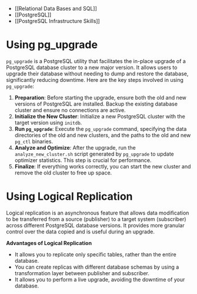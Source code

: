 - [[Relational Data Bases and SQL]]
- [[PostgreSQL]]
- [[PostgreSQL Infrastructure Skills]]

# Using pg_upgrade

`pg_upgrade` is a PostgreSQL utility that facilitates the in-place upgrade of a PostgreSQL database cluster to a new major version. It allows users to upgrade their database without needing to dump and restore the database, significantly reducing downtime. Here are the key steps involved in using `pg_upgrade`:

1. **Preparation**: Before starting the upgrade, ensure both the old and new versions of PostgreSQL are installed. Backup the existing database cluster and ensure no connections are active.
2. **Initialize the New Cluster**: Initialize a new PostgreSQL cluster with the target version using `initdb`.
3. **Run `pg_upgrade`**: Execute the `pg_upgrade` command, specifying the data directories of the old and new clusters, and the paths to the old and new `pg_ctl` binaries.
4. **Analyze and Optimize**: After the upgrade, run the `analyze_new_cluster.sh` script generated by `pg_upgrade` to update optimizer statistics. This step is crucial for performance.
5. **Finalize**: If everything works correctly, you can start the new cluster and remove the old cluster to free up space.

# Using Logical Replication

Logical replication is an asynchronous feature that allows data modification to be transferred from a source (publisher) to a target system (subscriber) across different PostgreSQL database versions. It provides more granular control over the data copied and is useful during an upgrade.

**Advantages of Logical Replication**

- It allows you to replicate only specific tables, rather than the entire database.
- You can create replicas with different database schemas by using a transformation layer between publisher and subscriber.
- It allows you to perform a live upgrade, avoiding the downtime of your database.
